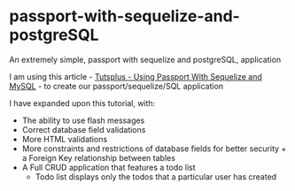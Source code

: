 # passport-with-sequelize-and-postgreSQL
An extremely simple, passport with sequelize and postgreSQL, application

I am using this article - [Tutsplus - Using Passport With Sequelize and MySQL](https://code.tutsplus.com/tutorials/using-passport-with-sequelize-and-mysql--cms-27537) - to create our passport/sequelize/SQL application

I have expanded upon this tutorial, with:
- The ability to use flash messages
- Correct database field validations
- More HTML validations
- More constraints and restrictions of database fields for better security + a Foreign Key relationship between tables
- A Full CRUD application that features a todo list
  - Todo list displays only the todos that a particular user has created

